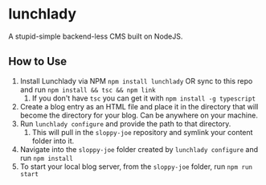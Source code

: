 # lunchlady
A stupid-simple backend-less CMS built on NodeJS.

## How to Use
1. Install Lunchlady via NPM `npm install lunchlady` OR sync to this repo and run `npm install && tsc && npm link`
   1. If you don't have `tsc` you can get it with `npm install -g typescript`
2. Create a blog entry as an HTML file and place it in the directory that will become the directory for your blog.  Can be anywhere on your machine.
3. Run `lunchlady configure` and provide the path to that directory.
   1. This will pull in the `sloppy-joe` repository and symlink your content folder into it.
4. Navigate into the `sloppy-joe` folder created by `lunchlady configure` and run `npm install`
5. To start your local blog server, from the `sloppy-joe` folder, run `npm run start`